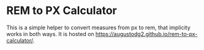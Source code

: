 # REM to PX Calculator

This is a simple helper to convert measures from px to rem, that implicity works in both ways. It is hosted on https://augustodg2.github.io/rem-to-px-calculator/.